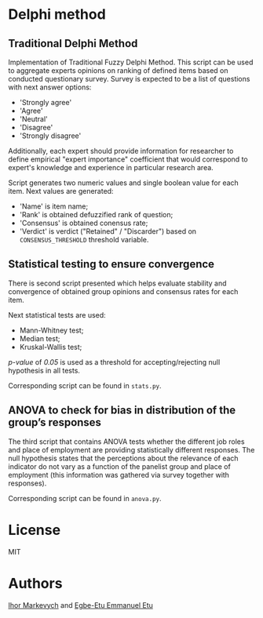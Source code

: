 # Delphi method

## Traditional Delphi Method

Implementation of Traditional Fuzzy Delphi Method. This script can be used to aggregate experts opinions on ranking of defined items based on conducted questionary survey. Survey is expected to be a list of questions with next answer options:

* 'Strongly agree'
* 'Agree'
* 'Neutral'
* 'Disagree'
* 'Strongly disagree'

Additionally, each expert should provide information for researcher to define empirical "expert importance" coefficient that would correspond to expert's knowledge and experience in particular research area.

Script generates two numeric values and single boolean value for each item. Next values are generated:

* 'Name' is item name;
* 'Rank' is obtained defuzzified rank of question;
* 'Consensus' is obtained conensus rate;
* 'Verdict' is verdict ("Retained" / "Discarder") based on `CONSENSUS_THRESHOLD` threshold variable.

## Statistical testing to ensure convergence
 
There is second script presented which helps evaluate stability and convergence of obtained group opinions and consensus rates for each item.  
  
Next statistical tests are used:
* Mann-Whitney test;
* Median test;
* Kruskal-Wallis test;

*p-value* of *0.05* is used as a threshold for accepting/rejecting null hypothesis in all tests.
  
Corresponding script can be found in `stats.py`.   

## ANOVA to check for bias in distribution of the group’s responses

The third script that contains ANOVA tests whether the different job roles and place of employment are providing statistically different responses. The null hypothesis states that the perceptions about the relevance of each indicator do not vary as a function of the panelist group and place of employment (this information was gathered via survey together with responses).
  
Corresponding script can be found in `anova.py`.  

# License
MIT

# Authors
[Ihor Markevych](mailto:ih.markevych@gmail.com) and [Egbe-Etu Emmanuel Etu](mailto:fw7443@wayne.edu)
